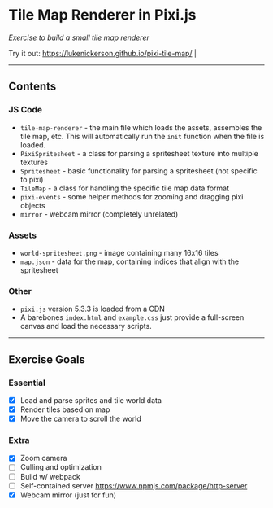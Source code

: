 # Tile Map Renderer in Pixi.js
*Exercise to build a small tile map renderer*

Try it out: https://lukenickerson.github.io/pixi-tile-map/ |

---

## Contents

### JS Code

* `tile-map-renderer` - the main file which loads the assets, assembles the tile map, etc. This will automatically run the `init` function when the file is loaded.
* `PixiSpritesheet` - a class for parsing a spritesheet texture into multiple textures
* `Spritesheet` - basic functionality for parsing a spritesheet (not specific to pixi)
* `TileMap` - a class for handling the specific tile map data format
* `pixi-events` - some helper methods for zooming and dragging pixi objects
* `mirror` - webcam mirror (completely unrelated)

### Assets

* `world-spritesheet.png` - image containing many 16x16 tiles
* `map.json` - data for the map, containing indices that align with the spritesheet

### Other

* `pixi.js` version 5.3.3 is loaded from a CDN
* A barebones `index.html` and `example.css` just provide a full-screen canvas and load the necessary scripts.

---

## Exercise Goals

### Essential

- [x] Load and parse sprites and tile world data
- [x] Render tiles based on map
- [x] Move the camera to scroll the world

### Extra

- [x] Zoom camera
- [ ] Culling and optimization
- [ ] Build w/ webpack
- [ ] Self-contained server https://www.npmjs.com/package/http-server
- [x] Webcam mirror (just for fun)
